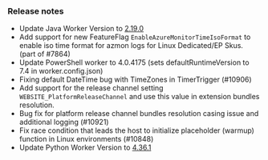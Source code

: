 ### Release notes

<!-- Please add your release notes in the following format:
- My change description (#PR)
-->
- Update Java Worker Version to [2.19.0](https://github.com/Azure/azure-functions-java-worker/releases/tag/2.19.0)
- Add support for new FeatureFlag `EnableAzureMonitorTimeIsoFormat` to enable iso time format for azmon logs for Linux Dedicated/EP Skus. (part of #7864)
- Update PowerShell worker to 4.0.4175 (sets defaultRuntimeVersion to 7.4 in worker.config.json)
- Fixing default DateTime bug with TimeZones in TimerTrigger (#10906)
- Add support for the release channel setting `WEBSITE_PlatformReleaseChannel` and use this value in extension bundles resolution.
- Bug fix for platform release channel bundles resolution casing issue and additional logging (#10921)
- Fix race condition that leads the host to initialize placeholder (warmup) function in Linux environments (#10848)
- Update Python Worker Version to [4.36.1](https://github.com/Azure/azure-functions-python-worker/releases/tag/4.36.1)

